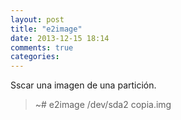 ```yaml
---
layout: post
title: "e2image"
date: 2013-12-15 18:14
comments: true
categories: 
---
```

Sscar una imagen de una partición.

>~# e2image /dev/sda2 copia.img

